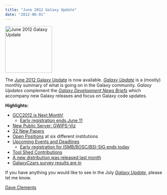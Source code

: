 ```yaml
---
title: "June 2012 Galaxy Update"
date: "2012-06-01"
---
```

<div class='right'><a href='/galaxy-updates/2012-06/'><img src="/images/logos/GalaxyUpdate200.png" alt="June 2012 Galaxy Update" width=150 /></a></div>

The [June 2012 Galaxy Update](/galaxy-updates/2012-06/) is now available.  *[Galaxy Update](/galaxy-updates/)* is a (mostly) monthly summary of what is going on in the Galaxy community.  *Galaxy Updates* complement the *[Galaxy Development News Briefs](/docs/)* which accompany new Galaxy releases and focus on Galaxy code updates.

**Highlights:**

* [GCC2012 is Next Month!](/galaxy-updates/2012-06/#gcc2012-is-next-month)
    * [Early registration ends June 11](/galaxy-updates/2012-06/#gcc2012-is-next-month)
* [New Public Server: GWIPS-Viz](/galaxy-updates/2012-06/#new-public-server-gwips-viz)
* [32 New Papers](/galaxy-updates/2012-06/#new-papers)
* [Open Positions](/galaxy-updates/2012-06/#whos-hiring) at six different institutions
* [Upcoming Events and Deadlines](/galaxy-updates/2012-06/#upcoming-events-and-deadlines)
    * [Early registration for ISMB/BOSC/BSI-SIG ends today](/galaxy-updates/2012-06/#upcoming-events-and-deadlines)
* [Tool Shed Contributions](/galaxy-updates/2012-06/#toolshed-contributions)
* [A new distribution was released last month](/galaxy-updates/2012-06/#new-distribution)
* [GalaxyCzars survey results are in](/galaxy-updates/2012-06/#other-news)

If you have anything you would like to see in the July *[Galaxy Update](/galaxy-updates/)*, please let me know.

[Dave Clements](/people/dave-clements/)
